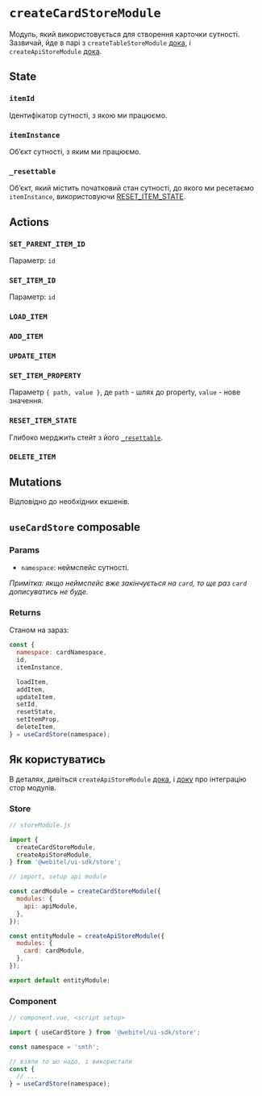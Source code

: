 # `createCardStoreModule`

Модуль, який використовується для створення карточки сутності.
Зазвичай, йде в парі з `createTableStoreModule` [дока](../createTableStoreModule/Readme.md),
i `createApiStoreModule` [дока](../createApiStoreModule/Readme.md).

## State

### `itemId`

Ідентифікатор сутності, з якою ми працюємо.

### `itemInstance`

Обʼєкт сутності, з яким ми працюємо.

### `_resettable`

Обʼєкт, який містить початковий стан сутності, до якого ми ресетаємо `itemInstance`, використовуючи
[RESET_ITEM_STATE](#RESET_ITEM_STATE).

## Actions

### `SET_PARENT_ITEM_ID`

Параметр: `id`

### `SET_ITEM_ID`

Параметр: `id`

### `LOAD_ITEM`

### `ADD_ITEM`

### `UPDATE_ITEM`

### `SET_ITEM_PROPERTY`

Параметр `{ path, value }`, де `path` - шлях до property, `value` - нове значення.

### `RESET_ITEM_STATE`

Глибоко мерджить стейт з його [`_resettable`](#_resettable).

### `DELETE_ITEM`

## Mutations

Відповідно до необхідних екшенів.

## `useCardStore` composable

### Params

- `namespace`: неймспейс сутності.

_Примітка: якщо неймспейс вже закінчується на `card`, то ще раз `card` дописуватись не буде._

### Returns

Станом на зараз:

```javascript
const {
  namespace: cardNamespace,
  id,
  itemInstance,

  loadItem,
  addItem,
  updateItem,
  setId,
  resetState,
  setItemProp,
  deleteItem,
} = useCardStore(namespace);
```

## Як користуватись

В деталях, дивіться `createApiStoreModule` [дока](../createApiStoreModule/Readme.md),
i [доку](../../../../knowledge-base/how-to/Integration%20between%20store%20modules/Readme.md) про інтеграцію стор модулів.

### Store

```javascript
// storeModule.js

import {
  createCardStoreModule,
  createApiStoreModule,
} from '@webitel/ui-sdk/store';

// import, setup api module

const cardModule = createCardStoreModule({
  modules: {
    api: apiModule,
  },
});

const entityModule = createApiStoreModule({
  modules: {
    card: cardModule,
  },
});

export default entityModule;
```

### Component

```javascript
// component.vue, <script setup>

import { useCardStore } from '@webitel/ui-sdk/store';

const namespace = 'smth';

// взяли то шо надо, і використали
const {
  // ...
} = useCardStore(namespace);
```
